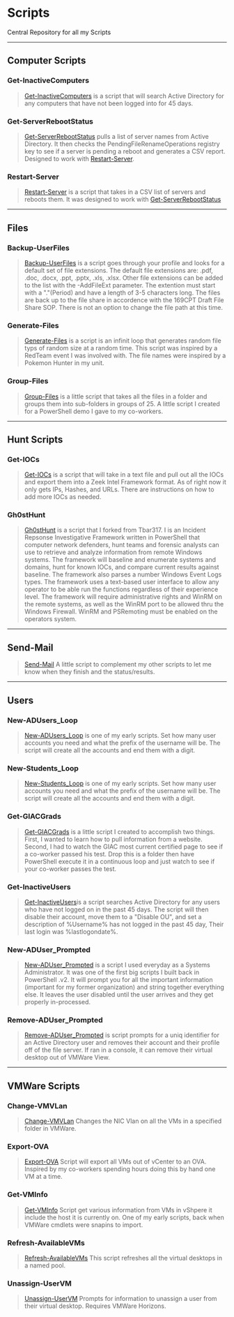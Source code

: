 # Scripts  

Central Repository for all my Scripts  
***

## Computer Scripts  

### Get-InactiveComputers  

>[Get-InactiveComputers](https://github.com/P0w3rChi3f/Get-InactiveComputers) is a script that will search Active Directory for any computers that have not been logged into for 45 days.

### Get-ServerRebootStatus  

>[Get-ServerRebootStatus](https://github.com/P0w3rChi3f/Get-ServerRebootStatus) pulls a list of server names from Active Directory.  It then checks the PendingFileRenameOperations registry key to see if a server is pending a reboot and generates a CSV report.  Designed to work with [Restart-Server](https://github.com/P0w3rChi3f/Restart-Server).  

### Restart-Server  

>[Restart-Server](https://github.com/P0w3rChi3f/Restart-Server) is a script that takes in a CSV list of servers and reboots them.  It was designed to work with [Get-ServerRebootStatus](https://github.com/P0w3rChi3f/Get-ServerRebootStatus)  

***  

## Files

### Backup-UserFiles  

>[Backup-UserFiles](https://github.com/P0w3rChi3f/Backup-UserFiles) is a script goes through your profile and looks for a default set of file extensions.  The default file extensions are: .pdf, .doc, .docx, .ppt, .pptx, .xls, .xlsx. Other file extensions can be added to the list with the -AddFileExt parameter. The extention must start with a "."(Period) and have a length of 3-5 characters long.  The files are back up to the file share in accordence with the 169CPT Draft File Share SOP.  There is not an option to change the file path at this time.  

### Generate-Files  

>[Generate-Files](https://github.com/P0w3rChi3f/Generate-Files) is a script is an infinit loop that generates random file typs of random size at a random time.  This script was inspired by a RedTeam event I was involved with. The file names were inspired by a Pokemon Hunter in my unit.  

### Group-Files  

>[Group-Files](git@github.com:P0w3rChi3f/Group-files) is a little script that takes all the files in a folder and groups them into sub-folders in groups of 25.  A little script I created for a PowerShell demo I gave to my co-workers.  

***  

## Hunt Scripts  

### Get-IOCs  

>[Get-IOCs](https://github.com/P0w3rChi3f/Get-IOCs) is a script that will take in a text file and pull out all the IOCs and export them into a Zeek Intel Framework format.  As of right now it only gets IPs, Hashes, and URLs.  There are instructions on how to add more IOCs as needed.

### Gh0stHunt  

>[Gh0stHunt](https://github.com/P0w3rChi3f/Gh0stHunt) is a script that I forked from Tbar317.  I is an Incident Repsonse Investigative Framework written in PowerShell that computer network defenders, hunt teams and forensic analysts can use to retrieve and analyze information from remote Windows systems. The framework will baseline and enumerate systems and domains, hunt for known IOCs, and compare current results against baseline. The framework also parses a number Windows Event Logs types. The framework uses a text-based user interface to allow any operator to be able run the functions regardless of their experience level. The framework will require administrative rights and WinRM on the remote systems, as well as the WinRM port to be allowed thru the Windows Firewall. WinRM and PSRemoting must be enabled on the operators system.

***  

## Send-Mail  

>[Send-Mail](https://github.com/P0w3rChi3f/Send-Mail) A little script to complement my other scripts to let me know when they finish and the status/results.  

***  

## Users  

### New-ADUsers_Loop  

>[New-ADUsers_Loop](https://github.com/P0w3rChi3f/New-ADUser_Loop) is one of my early scripts.  Set how many user accounts you need and what the prefix of the username will be.  The script will create all the accounts and end them with a digit.  

### New-Students_Loop  

>[New-Students_Loop](https://github.com/P0w3rChi3f/New-Student_Loop) is one of my early scripts.  Set how many user accounts you need and what the prefix of the username will be.  The script will create all the accounts and end them with a digit.  

### Get-GIACGrads  

>[Get-GIACGrads](https://github.com/P0w3rChi3f/Get-GIACGrads) is a little script I created to accomplish two things. First, I wanted to learn how to pull information from a website. Second, I had to watch the GIAC most current certified page to see if a co-worker passed his test. Drop this is a folder then have PowerShell execute it in a continuous loop and just watch to see if your co-worker passes the test.

### Get-InactiveUsers

>[Get-InactiveUsers](https://github.com/P0w3rChi3f/Get-InactiveUsers)is a script searches Active Directory for any users who have not logged on in the past 45 days.  The script will then disable their account, move them to a "Disable OU", and set a description of %Username% has not logged in the past 45 day, Their last login was %lastlogondate%.  

### New-ADUser_Prompted  

>[New-ADUser_Prompted](https://github.com/P0w3rChi3f/New-ADUser_Prompted) is a script I used everyday as a Systems Administrator.  It was one of the first big scripts I built back in PowerShell .v2.  It will prompt you for all the important information (important for my former organization) and string together everything else.  It leaves the user disabled until the user arrives and they get properly in-processed.  

### Remove-ADUser_Prompted  

>[Remove-ADUser_Prompted](https://github.com/P0w3rChi3f/Remove-ADUser_Prompted) is script prompts for a uniq identifier for an Active Directory user and removes their account and their profile off of the file server.  If ran in a console, it can remove their virtual desktop out of VMWare View.  

***  

## VMWare Scripts  

### Change-VMVLan  

>[Change-VMVLan](https://github.com/P0w3rChi3f/Change-VMVlan) Changes the NIC Vlan on all the VMs in a specified folder in VMWare.  

### Export-OVA  

>[Export-OVA](https://github.com/P0w3rChi3f/Export-OVA) Script will export all VMs out of vCenter to an OVA.  Inspired by my co-workers spending hours doing this by hand one VM at a time.  

### Get-VMInfo  

>[Get-VMInfo](https://github.com/P0w3rChi3f/Get-VMInfo) Script get various information from VMs in vShpere it include the host it is currently on.  One of my early scripts, back when VMWare cmdlets were snapins to import.  

### Refresh-AvailableVMs  

>[Refresh-AvailableVMs](https://github.com/P0w3rChi3f/Refresh-AvailableVMs) This script refreshes all the virtual desktops in a named pool.

### Unassign-UserVM  

>[Unassign-UserVM](https://github.com/P0w3rChi3f/Unassign-UserVM) Prompts for information to unassign a user from their virtual desktop.  Requires VMWare Horizons.  
